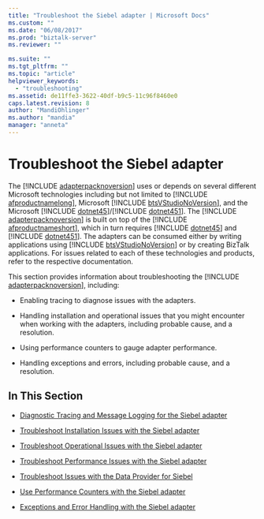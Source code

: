 ```yaml
---
title: "Troubleshoot the Siebel adapter | Microsoft Docs"
ms.custom: ""
ms.date: "06/08/2017"
ms.prod: "biztalk-server"
ms.reviewer: ""

ms.suite: ""
ms.tgt_pltfrm: ""
ms.topic: "article"
helpviewer_keywords: 
  - "troubleshooting"
ms.assetid: de11ffe3-3622-40df-b9c5-11c96f8460e0
caps.latest.revision: 8
author: "MandiOhlinger"
ms.author: "mandia"
manager: "anneta"
---
```

# Troubleshoot the Siebel adapter
The [!INCLUDE [adapterpacknoversion](../../includes/adapterpacknoversion-md.md)] uses or depends on several different Microsoft technologies including but not limited to [!INCLUDE [afproductnamelong](../../includes/afproductnamelong-md.md)], Microsoft [!INCLUDE [btsVStudioNoVersion](../../includes/btsvstudionoversion-md.md)], and the Microsoft [!INCLUDE [dotnet45](../../includes/dotnet45-md.md)]/[!INCLUDE [dotnet451](../../includes/dotnet451-md.md)]. The [!INCLUDE [adapterpacknoversion](../../includes/adapterpacknoversion-md.md)] is built on top of the [!INCLUDE [afproductnameshort](../../includes/afproductnameshort-md.md)], which in turn requires [!INCLUDE [dotnet45](../../includes/dotnet45-md.md)] and [!INCLUDE [dotnet451](../../includes/dotnet451-md.md)]. The adapters can be consumed either by writing applications using [!INCLUDE [btsVStudioNoVersion](../../includes/btsvstudionoversion-md.md)] or by creating BizTalk applications. For issues related to each of these technologies and products, refer to the respective documentation.  
  
 This section provides information about troubleshooting the [!INCLUDE [adapterpacknoversion](../../includes/adapterpacknoversion-md.md)], including:  
  
-   Enabling tracing to diagnose issues with the adapters.  
  
-   Handling installation and operational issues that you might encounter when working with the adapters, including probable cause, and a resolution.  
  
-   Using performance counters to gauge adapter performance.  
  
-   Handling exceptions and errors, including probable cause, and a resolution.  
  
## In This Section  
  
-   [Diagnostic Tracing and Message Logging for the Siebel adapter](../../adapters-and-accelerators/adapter-siebel/diagnostic-tracing-and-message-logging-for-the-siebel-adapter.md)  
  
-   [Troubleshoot Installation Issues with the Siebel adapter](../../adapters-and-accelerators/adapter-siebel/troubleshoot-installation-issues-with-the-siebel-adapter.md) 
  
-   [Troubleshoot Operational Issues with the Siebel adapter](../../adapters-and-accelerators/adapter-siebel/troubleshoot-operational-issues-with-the-siebel-adapter.md)  
  
-   [Troubleshoot Performance Issues with the Siebel adapter](../../adapters-and-accelerators/adapter-siebel/troubleshoot-performance-issues-with-the-siebel-adapter.md)  
  
-   [Troubleshoot Issues with the Data Provider for Siebel](../../adapters-and-accelerators/adapter-siebel/troubleshoot-issues-with-the-data-provider-for-siebel.md) 
  
-   [Use Performance Counters with the Siebel adapter](../../adapters-and-accelerators/adapter-siebel/use-performance-counters-with-the-siebel-adapter.md)  
  
-   [Exceptions and Error Handling with the Siebel adapter](../../adapters-and-accelerators/adapter-siebel/exceptions-and-error-handling-with-the-siebel-adapter.md)